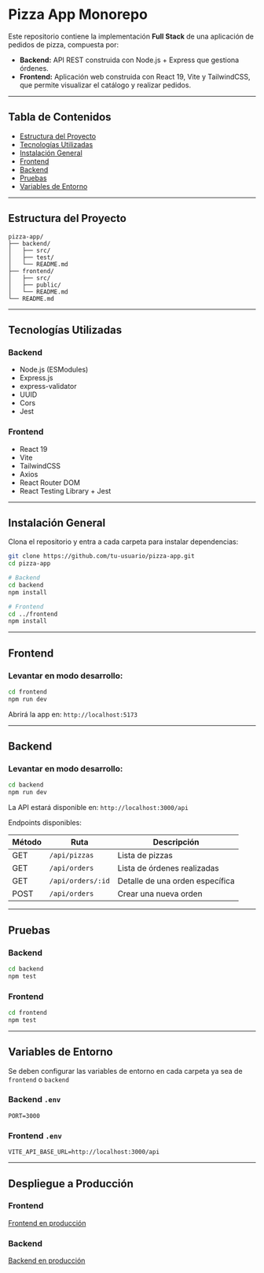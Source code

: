 # Pizza App Monorepo

Este repositorio contiene la implementación **Full Stack** de una aplicación de pedidos de pizza, compuesta por:

- **Backend:** API REST construida con Node.js + Express que gestiona órdenes.
- **Frontend:** Aplicación web construida con React 19, Vite y TailwindCSS, que permite visualizar el catálogo y realizar pedidos.

---

## Tabla de Contenidos

- [Estructura del Proyecto](#estructura-del-proyecto)
- [Tecnologías Utilizadas](#tecnologías-utilizadas)
- [Instalación General](#instalación-general)
- [Frontend](#frontend)
- [Backend](#backend)
- [Pruebas](#pruebas)
- [Variables de Entorno](#variables-de-entorno)

---

## Estructura del Proyecto

```
pizza-app/
├── backend/                
│   ├── src/
│   ├── test/
│   └── README.md
├── frontend/              
│   ├── src/
│   ├── public/
│   └── README.md        
└── README.md                
```

---

## Tecnologías Utilizadas

### Backend
- Node.js (ESModules)
- Express.js
- express-validator
- UUID
- Cors
- Jest

### Frontend
- React 19
- Vite
- TailwindCSS
- Axios
- React Router DOM
- React Testing Library + Jest

---

## Instalación General

Clona el repositorio y entra a cada carpeta para instalar dependencias:

```bash
git clone https://github.com/tu-usuario/pizza-app.git
cd pizza-app

# Backend
cd backend
npm install

# Frontend
cd ../frontend
npm install
```

---

## Frontend

### Levantar en modo desarrollo:

```bash
cd frontend
npm run dev
```

Abrirá la app en: `http://localhost:5173`

---

## Backend

### Levantar en modo desarrollo:

```bash
cd backend
npm run dev
```

La API estará disponible en: `http://localhost:3000/api`

Endpoints disponibles:

| Método | Ruta              | Descripción                     |
|--------|-------------------|---------------------------------|
| GET    | `/api/pizzas`     | Lista de pizzas                 |
| GET    | `/api/orders`     | Lista de órdenes realizadas     |
| GET    | `/api/orders/:id` | Detalle de una orden específica |
| POST   | `/api/orders`     | Crear una nueva orden           |

---

## Pruebas

### Backend
```bash
cd backend
npm test
```

### Frontend
```bash
cd frontend
npm test
```

---

## Variables de Entorno
Se deben configurar las variables de entorno en cada carpeta ya sea de `frontend` o `backend`


### Backend `.env`
```env
PORT=3000
```

### Frontend `.env`
```env
VITE_API_BASE_URL=http://localhost:3000/api
```

---

## Despliegue a Producción

### Frontend


[Frontend en producción](https://pizza-mvc-challenge-1.onrender.com)

### Backend

[Backend en producción](https://pizza-mvc-challenge.onrender.com)





